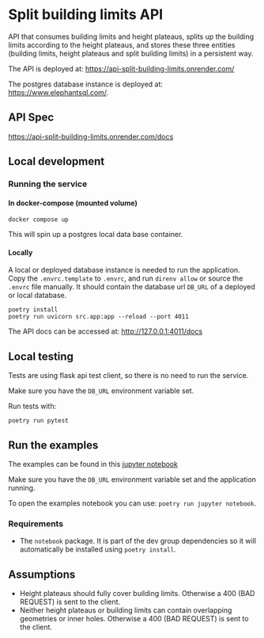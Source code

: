 # Split building limits API

API that consumes building limits and height plateaus, splits up the building limits
according to the height plateaus, and stores these three entities (building limits,
height plateaus and split building limits) in a persistent way.

The API is deployed at: <https://api-split-building-limits.onrender.com/>

The postgres database instance is deployed at: <https://www.elephantsql.com/>.

## API Spec

<https://api-split-building-limits.onrender.com/docs>

## Local development

### Running the service

#### In docker-compose (mounted volume)

```shell
docker compose up
```

This will spin up a postgres local data base container.

#### Locally

A local or deployed database instance is needed to run the application.
Copy the `.envrc.template` to `.envrc`, and run `direnv allow` or source
the `.envrc` file manually. It should contain the database url `DB_URL`
of a deployed or local database.

```shell
poetry install
poetry run uvicorn src.app:app --reload --port 4011
```

The API docs can be accessed at: <http://127.0.0.1:4011/docs>

## Local testing

Tests are using flask api test client, so there is no need to run the
service.

Make sure you have the `DB_URL` environment variable set.

Run tests with:

```shell
poetry run pytest
```

## Run the examples

The examples can be found in this [jupyter
notebook](examples/split_building_limits_examples.ipynb)

Make sure you have the `DB_URL` environment variable set and the
application running.

To open the examples notebook you can use: `poetry run jupyter
notebook`.

### Requirements

- The `notebook` package. It is part of the dev group dependencies
 so it will automatically be installed using `poetry install`.

## Assumptions

- Height plateaus should fully cover building limits. Otherwise a 400
  (BAD REQUEST) is sent to the client.
- Neither height plateaus or building limits can contain
  overlapping geometries or inner holes. Otherwise a 400 (BAD REQUEST) is sent to
  the client.
